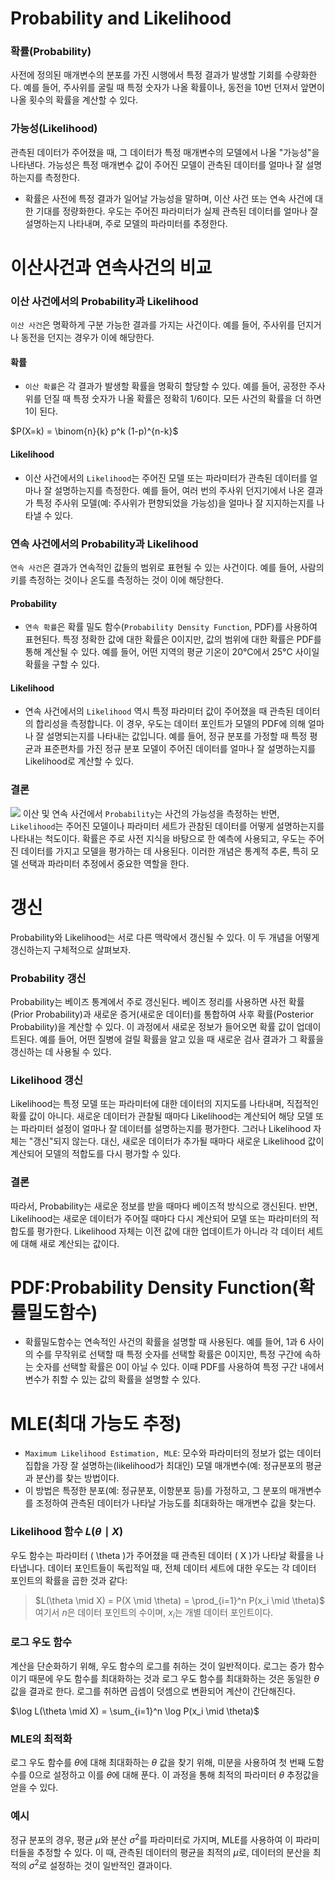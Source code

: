 
# Probability and Likelihood

### 확률(Probability)
사전에 정의된 매개변수의 분포를 가진 시행에서 특정 결과가 발생할 기회를 수량화한다. 예를 들어, 주사위를 굴릴 때 특정 숫자가 나올 확률이나, 동전을 10번 던져서 앞면이 나올 횟수의 확률을 계산할 수 있다.
### 가능성(Likelihood)
관측된 데이터가 주어졌을 때, 그 데이터가 특정 매개변수의 모델에서 나올 "가능성"을 나타낸다. 가능성은 특정 매개변수 값이 주어진 모델이 관측된 데이터를 얼마나 잘 설명하는지를 측정한다.
- 확률은 사전에 특정 결과가 일어날 가능성을 말하며, 이산 사건 또는 연속 사건에 대한 기대를 정량화한다.
우도는 주어진 파라미터가 실제 관측된 데이터를 얼마나 잘 설명하는지 나타내며, 주로 모델의 파라미터를 추정한다.

# 이산사건과 연속사건의 비교


### 이산 사건에서의 Probability과 Likelihood

`이산 사건`은 명확하게 구분 가능한 결과를 가지는 사건이다. 예를 들어, 주사위를 던지거나 동전을 던지는 경우가 이에 해당한다.

#### 확률
- `이산 확률`은 각 결과가 발생할 확률을 명확히 할당할 수 있다. 예를 들어, 공정한 주사위를 던질 때 특정 숫자가 나올 확률은 정확히 1/6이다. 모든 사건의 확률을 더 하면 1이 된다.

$P(X=k) = \binom{n}{k} p^k (1-p)^{n-k}$

#### Likelihood
- 이산 사건에서의 `Likelihood`는 주어진 모델 또는 파라미터가 관측된 데이터를 얼마나 잘 설명하는지를 측정한다. 예를 들어, 여러 번의 주사위 던지기에서 나온 결과가 특정 주사위 모델(예: 주사위가 편향되었을 가능성)을 얼마나 잘 지지하는지를 나타낼 수 있다.

### 연속 사건에서의 Probability과 Likelihood

`연속 사건`은 결과가 연속적인 값들의 범위로 표현될 수 있는 사건이다. 예를 들어, 사람의 키를 측정하는 것이나 온도를 측정하는 것이 이에 해당한다.

#### Probability
- `연속 확률`은 확률 밀도 함수(`Probability Density Function`, PDF)를 사용하여 표현된다. 특정 정확한 값에 대한 확률은 0이지만, 값의 범위에 대한 확률은 PDF를 통해 계산될 수 있다. 예를 들어, 어떤 지역의 평균 기온이 20°C에서 25°C 사이일 확률을 구할 수 있다.

#### Likelihood
- 연속 사건에서의 `Likelihood` 역시 특정 파라미터 값이 주어졌을 때 관측된 데이터의 합리성을 측정합니다. 이 경우, 우도는 데이터 포인트가 모델의 PDF에 의해 얼마나 잘 설명되는지를 나타내는 값입니다. 예를 들어, 정규 분포를 가정할 때 특정 평균과 표준편차를 가진 정규 분포 모델이 주어진 데이터를 얼마나 잘 설명하는지를 Likelihood로 계산할 수 있다.

### 결론
![](https://velog.velcdn.com/images/kms39273/post/50162ead-eb2a-40bc-b6d1-496b6f5b849d/image.png)
이산 및 연속 사건에서 `Probability`는 사건의 가능성을 측정하는 반면, `Likelihood`는 주어진 모델이나 파라미터 세트가 관참된 데이터를 어떻게 설명하는지를 나타내는 척도이다. 확률은 주로 사전 지식을 바탕으로 한 예측에 사용되고, 우도는 주어진 데이터를 가지고 모델을 평가하는 데 사용된다. 이러한 개념은 통계적 추론, 특히 모델 선택과 파라미터 추정에서 중요한 역할을 한다.

# 갱신
Probability와 Likelihood는 서로 다른 맥락에서 갱신될 수 있다. 이 두 개념을 어떻게 갱신하는지 구체적으로 살펴보자.

### Probability 갱신
Probability는 베이즈 통계에서 주로 갱신된다. 베이즈 정리를 사용하면 사전 확률(Prior Probability)과 새로운 증거(새로운 데이터)를 통합하여 사후 확률(Posterior Probability)을 계산할 수 있다. 이 과정에서 새로운 정보가 들어오면 확률 값이 업데이트된다. 예를 들어, 어떤 질병에 걸릴 확률을 알고 있을 때 새로운 검사 결과가 그 확률을 갱신하는 데 사용될 수 있다.

### Likelihood 갱신
Likelihood는 특정 모델 또는 파라미터에 대한 데이터의 지지도를 나타내며, 직접적인 확률 값이 아니다. 새로운 데이터가 관찰될 때마다 Likelihood는 계산되어 해당 모델 또는 파라미터 설정이 얼마나 잘 데이터를 설명하는지를 평가한다. 그러나 Likelihood 자체는 "갱신"되지 않는다. 대신, 새로운 데이터가 추가될 때마다 새로운 Likelihood 값이 계산되어 모델의 적합도를 다시 평가할 수 있다.

### 결론
따라서, Probability는 새로운 정보를 받을 때마다 베이즈적 방식으로 갱신된다. 반면, Likelihood는 새로운 데이터가 주어질 때마다 다시 계산되어 모델 또는 파라미터의 적합도를 평가한다. Likelihood 자체는 이전 값에 대한 업데이트가 아니라 각 데이터 세트에 대해 새로 계산되는 값이다.
# PDF:Probability Density Function(확률밀도함수)

- 확률밀도함수는 연속적인 사건의 확률을 설명할 때 사용된다. 예를 들어, 1과 6 사이의 수를 무작위로 선택할 때 특정 숫자를 선택할 확률은 0이지만, 특정 구간에 속하는 숫자를 선택할 확률은 0이 아닐 수 있다. 이때 PDF를 사용하여 특정 구간 내에서 변수가 취할 수 있는 값의 확률을 설명할 수 있다.

# MLE(최대 가능도 추정)

- `Maximum Likelihood Estimation, MLE`: 모수와 파라미터의 정보가 없는 데이터 집합을 가장 잘 설명하는(likelihood가 최대인) 모델 매개변수(예: 정규분포의 평균과 분산)를 찾는 방법이다.
- 이 방법은 특정한 분포(예: 정규분포, 이항분포 등)를 가정하고, 그 분포의 매개변수를 조정하여 관측된 데이터가 나타날 가능도를 최대화하는 매개변수 값을 찾는다.

### Likelihood 함수 $L(\theta \mid X)$
우도 함수는 파라미터 \( \theta \)가 주어졌을 때 관측된 데이터 \( X \)가 나타날 확률을 나타냅니다. 데이터 포인트들이 독립적일 때, 전체 데이터 세트에 대한 우도는 각 데이터 포인트의 확률을 곱한 것과 같다:

> $L(\theta \mid X) = P(X \mid \theta) = \prod_{i=1}^n P(x_i \mid \theta)$
여기서 $n$은 데이터 포인트의 수이며, $x_i$는 개별 데이터 포인트이다.

### 로그 우도 함수
계산을 단순화하기 위해, 우도 함수의 로그를 취하는 것이 일반적이다. 로그는 증가 함수이기 때문에 우도 함수를 최대화하는 것과 로그 우도 함수를 최대화하는 것은 동일한 $\theta$ 값을 결과로 한다. 로그를 취하면 곱셈이 덧셈으로 변환되어 계산이 간단해진다.

$\log L(\theta \mid X) = \sum_{i=1}^n \log P(x_i \mid \theta)$

### MLE의 최적화
로그 우도 함수를 $\theta$에 대해 최대화하는 $\theta$ 값을 찾기 위해, 미분을 사용하여 첫 번째 도함수를 0으로 설정하고 이를 $\theta$에 대해 푼다. 이 과정을 통해 최적의 파라미터 $\theta$ 추정값을 얻을 수 있다.

### 예시
정규 분포의 경우, 평균 $\mu$와 분산 $\sigma^2$를 파라미터로 가지며, MLE를 사용하여 이 파라미터들을 추정할 수 있다. 이 때, 관측된 데이터의 평균을 최적의 $\mu$로, 데이터의 분산을 최적의 $\sigma^2$로 설정하는 것이 일반적인 결과이다.
